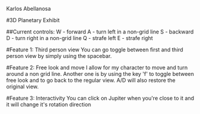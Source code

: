 Karlos Abellanosa

#3D Planetary Exhibit 

##Current controls: 
W - forward
A - turn left in a non-grid line
S - backward
D - turn right in a non-grid line
Q - strafe left
E - strafe right

#Feature 1: Third person view
 You can go toggle between first and third person view by simply using the spacebar.

#Feature 2: Free look and move
 I allow for my character to move and turn around a non grid line. 
 Another one is by using the key 'f' to toggle between free look and to go back to the          regular view. A/D will also restore the original view.

#Feature 3: Interactivity
 You can click on Jupiter when you're close to it and it will change it's rotation direction
